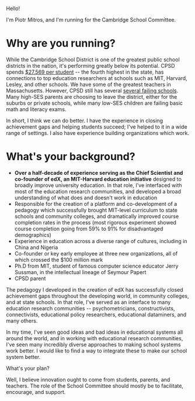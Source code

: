 Hello!

I'm Piotr Mitros, and I'm running for the Cambridge School Committee.

Why are you running?
====================

While the Cambridge School District is one of the greatest public
school districts in the nation, it's performing greatly below its
potential. CPSD spends [$27,569 per
student](http://profiles.doe.mass.edu/state_report/ppx.aspx) -- the
fourth highest in the state, has connections to top education
researchers at schools such as MIT, Harvard, Lesley, and other
schools. We have some of the greatest teachers in
Massachusetts. However, CPSD still has several [several failing
schools](http://profiles.doe.mass.edu/accountability/report/school.aspx?linkid=31&orgcode=00490310&orgtypecode=6&). Many
high-SES parents are choosing to leave the district, either for the
suburbs or private schools, while many low-SES children are failing
basic math and literacy exams.

In short, I think we can do better. I have the experience in closing
achievement gaps and helping students succeed; I've helped to it in a
wide range of settings. I also have experience building organizations
which work.

What's your background?
=======================

* **Over a half-decade of experience serving as the Chief Scientist
  and co-founder of edX, an MIT-Harvard education initiative**
  designed to broadly improve university education. In that role, I've
  interfaced with most of the education research communities, and
  developed a broad understanding of what does and doesn't work in
  education
* Responsible for the creation of a platform and co-development of a
  pedagogy which successfully brought MIT-level curriculum to state
  schools and community colleges, and dramatically improved course
  completion rates in the process (most rigorous experiment showed
  course completion going from 59% to 91% for disadvantaged
  demographics)
* Experience in education across a diverse range of cultures,
  including in China and Nigeria
* Co-founder or key early employee at three new organizations, all of
  which crossed the $100 million mark
* Ph.D from MIT, student of famous computer science educator Jerry
  Sussman, in the intellectual lineage of Seymour Papert
* CPSD parent

The pedagogy I developed in the creation of edX
has successfully closed achievement gaps throughout the developing
world, in community colleges, and at state schools. In that role, I've
served as an interface to many education research communities --
psychometricians, constructivists, connectivists, educational policy
researchers, educational dataminers, and many others. 

In my time, I've seen good ideas and bad ideas in educational systems
all around the world, and in working with educational research
communities, I've seen many incredibly diverse approaches to making
school systems work better. I would like to find a way to integrate
these to make our school system better.

What's your plan?

Well, I believe innovation ought to come from students, parents, and
teachers. The role of the School Committee should mostly be to
facilitate, encourage, and support. 